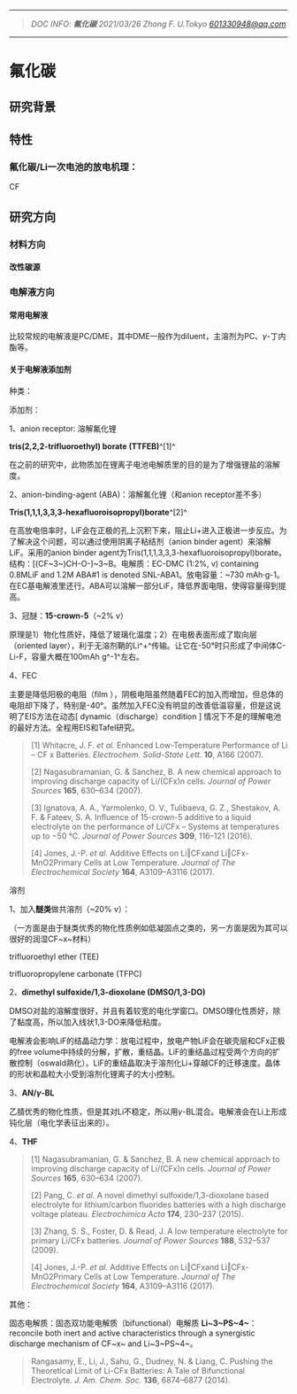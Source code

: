 ------

> *DOC INFO*: 	***氟化碳***	*2021/03/26*	*Zhong F.    U.Tokyo*	*601330948@qq.com*
>

------

# 氟化碳

## 研究背景

## 特性

### 氟化碳/Li一次电池的放电机理：

CF



## 研究方向

### 材料方向

#### 改性碳源

### 电解液方向

#### 常用电解液

比较常规的电解液是PC/DME，其中DME一般作为diluent，主溶剂为PC、$\gamma$-丁内酯等。

#### 关于电解液添加剂

种类：

添加剂：

1、anion receptor: 溶解氟化锂

**tris(2,2,2-trifluoroethyl) borate (TTFEB)**^[1]^

在之前的研究中，此物质加在锂离子电池电解质里的目的是为了增强锂盐的溶解度。

2、anion-binding-agent (ABA)：溶解氟化锂（和anion receptor差不多）

**Tris(1,1,1,3,3,3-hexafluoroisopropyl)borate**^[2]^

在高放电倍率时，LiF会在正极的孔上沉积下来，阻止Li+进入正极进一步反应。为了解决这个问题，可以通过使用阴离子粘结剂（anion binder agent）来溶解LiF。采用的anion binder agent为Tris(1,1,1,3,3,3-hexafluoroisopropyl)borate。结构：[(CF~3~)CH-O-]~3~B。电解质：EC-DMC (1:2%, v) containing 0.8MLiF and 1.2M ABA#1 is denoted SNL-ABA1。放电容量：~730 mAh·g-1。在EC基电解液里还行。ABA可以溶解一部分LiF，降低界面电阻，使得容量得到提高。

3、冠醚：**15-crown-5**（~2% v）

原理是1）物化性质好，降低了玻璃化温度；2）在电极表面形成了取向层（oriented layer），利于无溶剂鞘的Li^+^传输。让它在-50°时只形成了中间体C-Li-F，容量大概在100mAh g^-1^左右。

4、FEC

主要是降低阳极的电阻（film ），阴极电阻虽然随着FEC的加入而增加，但总体的电阻却下降了，特别是-40°。虽然加入FEC没有明显的改善低温容量，但是这说明了EIS方法在动态[ dynamic（discharge）condition ] 情况下不是的理解电池的最好方法。全程用EIS和Tafel研究。



>[1] Whitacre, J. F. *et al.* Enhanced Low-Temperature Performance of Li – CF x Batteries. *Electrochem. Solid-State Lett.* **10**, A166 (2007).
>
>[2] Nagasubramanian, G. & Sanchez, B. A new chemical approach to improving discharge capacity of Li/(CFx)n cells. *Journal of Power Sources* **165**, 630–634 (2007).
>
>[3] Ignatova, A. A., Yarmolenko, O. V., Tulibaeva, G. Z., Shestakov, A. F. & Fateev, S. A. Influence of 15-crown-5 additive to a liquid electrolyte on the performance of Li/CFx – Systems at temperatures up to −50 °C. *Journal of Power Sources* **309**, 116–121 (2016).
>
>[4] Jones, J.-P. *et al.* Additive Effects on Li‖CFxand Li‖CFx-MnO2Primary Cells at Low Temperature. *Journal of The Electrochemical Society* **164**, A3109–A3116 (2017).



溶剂

1、加入**醚类**做共溶剂（~20% v）：

（一方面是由于醚类优秀的物化性质例如低凝固点之类的，另一方面是因为其可以很好的润湿CF~x~材料）

trifluoroethyl ether (TEE)

trifluoropropylene carbonate (TFPC)

2、**dimethyl sulfoxide/1,3-dioxolane (DMSO/1,3-DO)**

DMSO对盐的溶解度很好，并且有着较宽的电化学窗口。DMSO理化性质好，除了黏度高，所以加入线状1,3-DO来降低粘度。

电解液会影响LiF的结晶动力学：放电过程中，放电产物LiF会在碳壳层和CFx正极的free volume中持续的分解，扩散，重结晶。LiF的重结晶过程受两个方向的扩散控制（oswald熟化）。LiF的重结晶取决于溶剂化Li+穿越CF的迁移速度。晶体的形状和晶粒大小受到溶剂化锂离子的大小控制。

3、**AN/$\gamma$-BL**

乙腈优秀的物化性质，但是其对Li不稳定，所以用$\gamma$-BL混合。电解液会在Li上形成钝化层（电化学表征出来的）。

4、**THF**

>[1] Nagasubramanian, G. & Sanchez, B. A new chemical approach to improving discharge capacity of Li/(CFx)n cells. *Journal of Power Sources* **165**, 630–634 (2007).
>
>[2] Pang, C. *et al.* A novel dimethyl sulfoxide/1,3-dioxolane based electrolyte for lithium/carbon fluorides batteries with a high discharge voltage plateau. *Electrochimica Acta* **174**, 230–237 (2015).
>
>[3] Zhang, S. S., Foster, D. & Read, J. A low temperature electrolyte for primary Li/CFx batteries. *Journal of Power Sources* **188**, 532–537 (2009).
>
>[4] Jones, J.-P. *et al.* Additive Effects on Li‖CFxand Li‖CFx-MnO2Primary Cells at Low Temperature. *Journal of The Electrochemical Society* **164**, A3109–A3116 (2017).





其他：

固态电解质：固态双功能电解质（bifunctional）电解质 **Li~3~PS~4~**： reconcile both inert and active characteristics through a synergistic discharge mechanism of CF~x~ and Li~3~PS~4~。

> Rangasamy, E., Li, J., Sahu, G., Dudney, N. & Liang, C. Pushing the Theoretical Limit of Li-CFx Batteries: A Tale of Bifunctional Electrolyte. *J. Am. Chem. Soc.* **136**, 6874–6877 (2014).